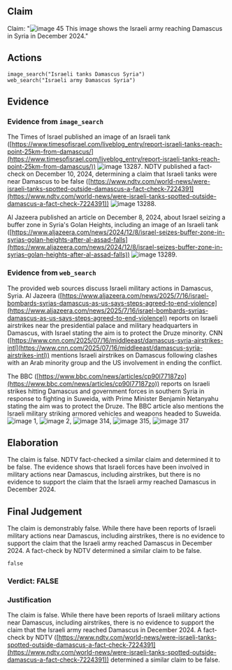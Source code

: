 ## Claim
Claim: "![image 45](media/73.jpg) This image shows the Israeli army reaching Damascus in Syria in December 2024."

## Actions
```
image_search("Israeli tanks Damascus Syria")
web_search("Israeli army Damascus Syria")
```

## Evidence
### Evidence from `image_search`
The Times of Israel published an image of an Israeli tank ([https://www.timesofisrael.com/liveblog_entry/report-israeli-tanks-reach-point-25km-from-damascus/](https://www.timesofisrael.com/liveblog_entry/report-israeli-tanks-reach-point-25km-from-damascus/)) ![image 13287](media/2025-08-31_15-54-1756655675-100039.jpg). NDTV published a fact-check on December 10, 2024, determining a claim that Israeli tanks were near Damascus to be false ([https://www.ndtv.com/world-news/were-israeli-tanks-spotted-outside-damascus-a-fact-check-7224391](https://www.ndtv.com/world-news/were-israeli-tanks-spotted-outside-damascus-a-fact-check-7224391)) ![image 13288](media/2025-08-31_15-54-1756655675-367508.jpg).

Al Jazeera published an article on December 8, 2024, about Israel seizing a buffer zone in Syria's Golan Heights, including an image of an Israeli tank ([https://www.aljazeera.com/news/2024/12/8/israel-seizes-buffer-zone-in-syrias-golan-heights-after-al-assad-falls](https://www.aljazeera.com/news/2024/12/8/israel-seizes-buffer-zone-in-syrias-golan-heights-after-al-assad-falls)) ![image 13289](media/2025-08-31_15-54-1756655675-700519.jpg).


### Evidence from `web_search`
The provided web sources discuss Israeli military actions in Damascus, Syria. Al Jazeera ([https://www.aljazeera.com/news/2025/7/16/israel-bombards-syrias-damascus-as-us-says-steps-agreed-to-end-violence](https://www.aljazeera.com/news/2025/7/16/israel-bombards-syrias-damascus-as-us-says-steps-agreed-to-end-violence)) reports on Israeli airstrikes near the presidential palace and military headquarters in Damascus, with Israel stating the aim is to protect the Druze minority. CNN ([https://www.cnn.com/2025/07/16/middleeast/damascus-syria-airstrikes-intl](https://www.cnn.com/2025/07/16/middleeast/damascus-syria-airstrikes-intl)) mentions Israeli airstrikes on Damascus following clashes with an Arab minority group and the US involvement in ending the conflict.

The BBC ([https://www.bbc.com/news/articles/cp90l77187zo](https://www.bbc.com/news/articles/cp90l77187zo)) reports on Israeli strikes hitting Damascus and government forces in southern Syria in response to fighting in Suweida, with Prime Minister Benjamin Netanyahu stating the aim was to protect the Druze. The BBC article also mentions the Israeli military striking armored vehicles and weapons headed to Suweida. ![image 1](media/0.jpg), ![image 2](media/1.jpg), ![image 314](media/2025-07-18_13-39-1752845963-099422.jpg), ![image 315](media/2025-07-18_13-39-1752845963-230593.jpg), ![image 317](media/2025-07-18_13-39-1752845963-469702.jpg)


## Elaboration
The claim is false. NDTV fact-checked a similar claim and determined it to be false. The evidence shows that Israeli forces have been involved in military actions near Damascus, including airstrikes, but there is no evidence to support the claim that the Israeli army reached Damascus in December 2024.


## Final Judgement
The claim is demonstrably false. While there have been reports of Israeli military actions near Damascus, including airstrikes, there is no evidence to support the claim that the Israeli army reached Damascus in December 2024. A fact-check by NDTV determined a similar claim to be false.

`false`


### Verdict: FALSE

### Justification
The claim is false. While there have been reports of Israeli military actions near Damascus, including airstrikes, there is no evidence to support the claim that the Israeli army reached Damascus in December 2024. A fact-check by NDTV ([https://www.ndtv.com/world-news/were-israeli-tanks-spotted-outside-damascus-a-fact-check-7224391](https://www.ndtv.com/world-news/were-israeli-tanks-spotted-outside-damascus-a-fact-check-7224391)) determined a similar claim to be false.
